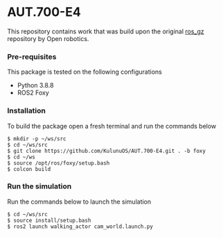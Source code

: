 # AUT.700-E4
This repository contains work that was build upon the original [ros_gz](https://github.com/gazebosim/ros_gz/tree/foxy) repository by Open robotics.

### Pre-requisites

This package is tested on the following configurations
- Python 3.8.8
- ROS2 Foxy 

### Installation 

To build the package open a fresh terminal and run the commands below

```
$ mkdir -p ~/ws/src
$ cd ~/ws/src
$ git clone https://github.com/KulunuOS/AUT.700-E4.git . -b foxy
$ cd ~/ws
$ source /opt/ros/foxy/setup.bash
$ colcon build

```
### Run the simulation
 
Run the commands below to launch the simulation 

```
$ cd ~/ws/src
$ source install/setup.bash
$ ros2 launch walking_actor cam_world.launch.py
```